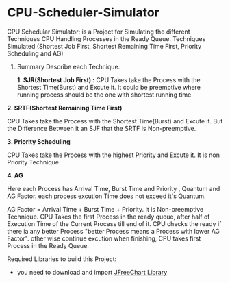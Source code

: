 # CPU-Scheduler-Simulator
CPU Schedular Simulator: is a Project for Simulating the different Techniques CPU Handling Processes in the Ready Queue. Techniques Simulated (Shortest Job First, Shortest Remaining Time First, Priority Scheduling and AG)

1. Summary Describe each Technique.

   **1. SJR(Shortest Job First) :** CPU Takes take the Process with the Shortest Time(Burst) and Excute it. It could be preemptive where running process should be the one with shortest running time

**2. SRTF(Shortest Remaining Time First)**
  
CPU Takes take the Process with the Shortest Time(Burst) and Excute it. But the Difference Between it an SJF that the SRTF is Non-preemptive.

**3. Priority Scheduling**

CPU Takes take the Process with the highest Priority and Excute it. It is non Priority Technique.

**4. AG**

Here each Process has Arrival Time, Burst Time and Priority , Quantum and AG Factor. each process excution Time does not exceed it's Quantum.

AG Factor = Arrival Time + Burst Time + Priority. It is Non-preemptive Technique. CPU Takes the first Process in the ready queue, after half of Execution Time of the Current Process till end of it. CPU checks the ready if there ia any better Process "better Process means a Process with lower AG Factor". other wise continue excution when finishing, CPU takes first Process in the Ready Queue.

Required Libraries to build this Project:

- you need to download and import [JFreeChart Library](http://www.jfree.org/jfreechart/)

